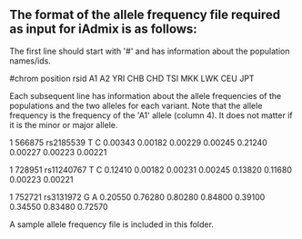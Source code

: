 

## The format of the allele frequency file required as input for iAdmix is as follows:


The first line should start with '#' and has information about the population names/ids. 

#chrom position rsid A1 A2 YRI CHB CHD TSI MKK LWK CEU JPT

Each subsequent line has information about the allele frequencies of the populations and the two alleles for each variant. Note that the allele frequency is the frequency of the 'A1' allele (column 4). It does not matter if it is the minor or major allele.


1 566875 rs2185539 T C 0.00343 0.00182 0.00229 0.00245 0.21240 0.00227 0.00223 0.00221

1 728951 rs11240767 T C 0.12410 0.00182 0.00231 0.00245 0.13820 0.11680 0.00223 0.00221

1 752721 rs3131972 G A 0.20550 0.76280 0.80280 0.84800 0.39100 0.34550 0.83480 0.72570



A sample allele frequency file is included in this folder. 
